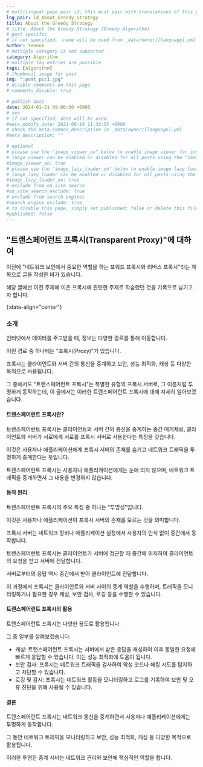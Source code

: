 ```yaml
---
# multilingual page pair id, this must pair with translations of this page. (This name must be unique)
lng_pair: id_About_Greedy_Strategy
title: About the Greedy Strategy
# title: About the Greedy Strategy (Greedy Algorithm)
# post specific
# if not specified, .name will be used from _data/owner/[language].yml
author: Yeonuk
# multiple category is not supported
category: Algorithm
# multiple tag entries are possible
tags: [algorithm]
# thumbnail image for post
img: ":post_pic1.jpg"
# disable comments on this page
# comments_disable: true

# publish date
date: 2024-01-21 09:00:00 +0900
# seo
# if not specified, date will be used.
#meta_modify_date: 2021-08-10 11:32:53 +0900
# check the meta_common_description in _data/owner/[language].yml
#meta_description: ""

# optional
# please use the "image_viewer_on" below to enable image viewer for individual pages or posts (_posts/ or [language]/_posts folders).
# image viewer can be enabled or disabled for all posts using the "image_viewer_posts: true" setting in _data/conf/main.yml.
#image_viewer_on: true
# please use the "image_lazy_loader_on" below to enable image lazy loader for individual pages or posts (_posts/ or [language]/_posts folders).
# image lazy loader can be enabled or disabled for all posts using the "image_lazy_loader_posts: true" setting in _data/conf/main.yml.
#image_lazy_loader_on: true
# exclude from on site search
#on_site_search_exclude: true
# exclude from search engines
#search_engine_exclude: true
# to disable this page, simply set published: false or delete this file
#published: false
---
```


<!-- outline-start -->

## "트랜스페어런트 프록시(Transparent Proxy)"에 대하여

이전에 "네트워크 보안에서 중요한 역할을 하는 포워드 프록시와 리버스 프록시"라는 제목으로 글을 작성한 바가 있습니다.

해당 글에선 이전 주제에 이은 프록시에 관련한 주제로 학습했던 것을 기록으로 남기고자 합니다.

{:data-align="center"}

<!-- outline-end -->

### 소개

인터넷에서 데이터를 주고받을 때, 정보는 다양한 경로를 통해 이동합니다.

이런 경로 중 하나에는 "프록시(Proxy)"가 있습니다.

프록시는 클라이언트와 서버 간의 통신을 중계하고 보안, 성능 최적화, 캐싱 등 다양한 목적으로 사용됩니다.

그 중에서도 "트랜스페어런트 프록시"는 특별한 유형의 프록시 서버로, 그 이름처럼 투명하게 동작하는데, 이 글에서는 이러한 트랜스페어런트 프록시에 대해 자세히 알아보겠습니다.

#### 트랜스페어런트 프록시란?

트랜스페어런트 프록시는 클라이언트와 서버 간의 통신을 중계하는 중간 매개체로, 클라이언트와 서버가 서로에게 서로를 프록시 서버로 사용한다는 특징을 갖습니다.

이것은 사용자나 애플리케이션에게 프록시 서버의 존재를 숨기고 네트워크 트래픽을 투명하게 중계한다는 뜻입니다.

트랜스페어런트 프록시는 사용자나 애플리케이션에게는 눈에 띄지 않으며, 네트워크 트래픽을 중개하면서 그 내용을 변경하지 않습니다.

#### 동작 원리

트랜스페어런트 프록시의 주요 특징 중 하나는 "투명성"입니다.

이것은 사용자나 애플리케이션이 프록시 서버의 존재를 모르는 것을 의미합니다.

프록시 서버는 네트워크 장비나 애플리케이션 설정에서 사용자의 인식 없이 중간에서 동작합니다.

트랜스페어런트 프록시는 클라이언트가 서버에 접근할 때 중간에 위치하여 클라이언트의 요청을 받고 서버에 전달합니다.

서버로부터의 응답 역시 중간에서 받아 클라이언트에 전달합니다.

이 과정에서 프록시는 클라이언트와 서버 사이의 중계 역할을 수행하며, 트래픽을 모니터링하거나 필요한 경우 캐싱, 보안 검사, 로깅 등을 수행할 수 있습니다.

#### 트랜스페어런트 프록시의 활용

트랜스페어런트 프록시는 다양한 용도로 활용됩니다.

그 중 일부를 살펴보겠습니다.

- 캐싱: 트랜스페어런트 프록시는 서버에서 받은 응답을 캐싱하여 이후 동일한 요청에 빠르게 응답할 수 있습니다. 이는 성능 최적화에 도움이 됩니다.
- 보안 검사: 프록시는 네트워크 트래픽을 검사하여 악성 코드나 해킹 시도를 탐지하고 차단할 수 있습니다.
- 로깅 및 감시: 프록시는 네트워크 활동을 모니터링하고 로그를 기록하여 보안 및 오류 진단을 위해 사용될 수 있습니다.

#### 결론

트랜스페어런트 프록시는 네트워크 통신을 중계하면서 사용자나 애플리케이션에게는 투명하게 동작합니다.

그 동안 네트워크 트래픽을 모니터링하고 보안, 성능 최적화, 캐싱 등 다양한 목적으로 활용됩니다.

이러한 투명한 중계 서버는 네트워크 관리와 보안에 핵심적인 역할을 합니다.
